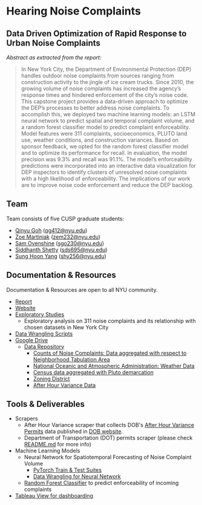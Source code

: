 # Hearing Noise Complaints

## Data Driven Optimization of Rapid Response to Urban Noise Complaints

*Abstract as extracted from the report:*
> In New York City, the Department of Environmental Protection (DEP) handles outdoor noise
complaints from sources ranging from construction activity to the jingle of ice cream trucks. Since 2010, the growing volume of noise complaints has increased the agency’s response times and hindered enforcement of the city’s noise code. This capstone project provides a data-driven approach to optimize the DEP’s processes to better address noise complaints. To accomplish this, we deployed two machine learning models: an LSTM neural network to predict spatial and temporal complaint volume, and a random forest classifier model to predict complaint enforceability. Model features were 311 complaints, socioeconomics, PLUTO land use, weather conditions, and construction variances. Based on sponsor feedback, we opted for the random forest classifier model and to optimize its performance for recall. In evaluation, the model precision was 9.3% and recall was 91.1%. The model’s enforceability predictions were incorporated into an interactive data visualization for DEP inspectors to identify clusters of unresolved noise complaints with a high likelihood of enforceability. The implications of our work are to improve noise code enforcement and reduce the DEP backlog.

## Team 
Team consists of five CUSP graduate students: 
* [Qinyu Goh](https://github.com/qygoh) (qg412@nyu.edu)
* [Zoe Martiniak](https://github.com/zem232) (zem232@nyu.edu)
* [Sam Ovenshine](https://github.com/sgo230) (sgo230@nyu.edu)
* [Siddhanth Shetty](https://github.com/sds695) (sds695@nyu.edu)
* [Sung Hoon Yang](https://github.com/sunghoonyang) (shy256@nyu.edu)

## Documentation & Resources 
Documentation & Resources are open to all NYU community.
* [Report](./report)
* [Website](https://zem232.github.io/NoiseCapstone/)
* [Exploratory Studies](./analysis/explorative_studies)
  * Exploratory analysis on 311 noise complaints and its relationship with chosen datasets in New York City
* [Data Wrangling Scripts](./data_gen)
* [Google Drive](https://drive.google.com/drive/u/1/folders/1hE8ACy-bLxxMTJOs6yDrhvv0HL-LEQNd)
  * [Data Repository](https://drive.google.com/drive/u/1/folders/15MM0D5h5BRfnbwTcVhP7jVNy2Tbpr1Oc)
    * [Counts of Noise Complaints: Data aggregated with respect to Neighborhood Tabulation Area](https://drive.google.com/drive/u/1/folders/1V9VlLeKNtd5Dnlim_X-Ri0s4N13TPgMs)
    * [National Oceanic and Atmospheric Administration: Weather Data](https://drive.google.com/drive/u/1/folders/1x-fc6ATYnlPxj6ZtLr4FNqhBpCroFXVB)
    * [Census data aggregated with Pluto demarcation](https://drive.google.com/drive/u/1/folders/1rPLzdxa2Wqiifimd5vxwRaqhbZadpPCS)
    * [Zoning District](https://drive.google.com/drive/u/1/folders/187LS_mM0_mMaFlYZaO-0-AHNMOgybnWd)
    * [After Hour Variance Data](https://drive.google.com/open?id=1Qek6XScZBaWsnpAoJOMVvmD8-EKMi82i)

## Tools & Deliverables
* Scrapers
  * After Hour Variance scraper that collects DOB's [After Hour Variance Permits](https://www1.nyc.gov/site/buildings/business/after-hours-variances.page) data published in [DOB website](http://a810-bisweb.nyc.gov/bisweb/bispi00.jsp).
  * Department of Transportation (DOT) permits scraper (please check [README.md](./dot_scraper) for more info)
* Machine Learning Models
  * Neural Network for Spatiotemporal Forecasting of Noise Complaint Volume
    * [PyTorch Train & Test Suites](./analysis/modelling/neural_network/vanilla_lstm_model-NTA-MN_ONLY_MSE.ipynb)
    * [Data Wrangling for Neural Network](./analysis/modelling/neural_network/vanilla_lstm_model-NTA-MN_ONLY_data_wrangling.ipynb)
  * [Random Forest Classifier](./analysis/modelling/random_forest_classifier) to predict enforceability of incoming complaints
* [Tableau View for dashboarding](./dashboard)
